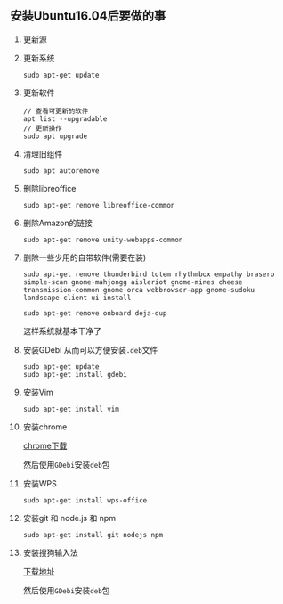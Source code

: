 ## 安装Ubuntu16.04后要做的事
1. 更新源

1. 更新系统

    ```SHELL
    sudo apt-get update
    ```

1. 更新软件

    ```SHELL
    // 查看可更新的软件
    apt list --upgradable
    // 更新操作
    sudo apt upgrade
    ```

1. 清理旧组件

    ```SHELL
    sudo apt autoremove
    ```

1. 删除libreoffice

    ```SHELL
    sudo apt-get remove libreoffice-common 
    ```

1. 删除Amazon的链接

    ```SHELL
    sudo apt-get remove unity-webapps-common
    ```

1. 删除一些少用的自带软件(需要在装)

    ```SHELL
    sudo apt-get remove thunderbird totem rhythmbox empathy brasero simple-scan gnome-mahjongg aisleriot gnome-mines cheese transmission-common gnome-orca webbrowser-app gnome-sudoku  landscape-client-ui-install
    ```

    ```SHELL
    sudo apt-get remove onboard deja-dup
    ```

    这样系统就基本干净了

1. 安装GDebi
    从而可以方便安装`.deb`文件

    ```SHELL
    sudo apt-get update
    sudo apt-get install gdebi
    ```

1. 安装Vim

    ```SHELL
    sudo apt-get install vim
    ```

1. 安装chrome

    [chrome下载](https://www.google.cn/intl/zh-CN/chrome/)

    然后使用`GDebi`安装`deb`包

1. 安装WPS

    ```SHELL
    sudo apt-get install wps-office
    ```

1. 安装git 和 node.js 和 npm

    ```SHELL
    sudo apt-get install git nodejs npm
    ```

1. 安装搜狗输入法

    [下载地址](https://pinyin.sogou.com/linux/?r=pinyin)
    
    然后使用`GDebi`安装`deb`包
